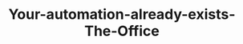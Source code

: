 ---
title: Your-automation-already-exists-The-Office
image: assets/images/memes/Your-automation-already-exists-The-Office.png
---